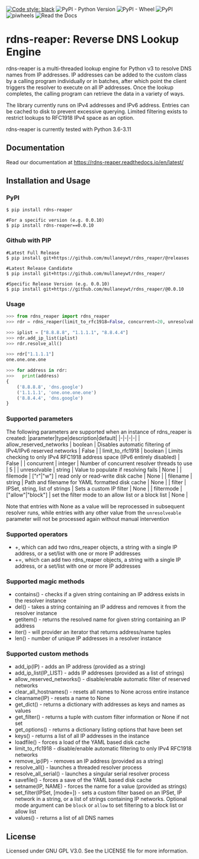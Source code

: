 [![Code style: black](https://img.shields.io/badge/code%20style-black-000000.svg)](https://github.com/ambv/black)
![PyPI - Python Version](https://img.shields.io/pypi/pyversions/rdns-reaper)
![PyPI - Wheel](https://img.shields.io/pypi/wheel/rdns-reaper)
![PyPI](https://img.shields.io/pypi/v/rdns-reaper)
![piwheels](https://img.shields.io/piwheels/v/rdns-reaper)
![Read the Docs](https://img.shields.io/readthedocs/rdns_reaper)

rdns-reaper: Reverse DNS Lookup Engine
======================================

rdns-reaper is a multi-threaded lookup engine for Python v3 to resolve DNS names from IP addresses.  IP addresses can be added to the custom class by a calling program individually or in batches, after which point the client triggers the resolver to execute on all IP addresses.  Once the lookup completes, the calling program can retrieve the data in a variety of ways.

The library currently runs on IPv4 addresses and IPv6 address.  Entries can be cached to disk to prevent excessive querying.  Limited filtering exists to restrict lookups to RFC1918 IPv4 space as an option.

rdns-reaper is currently tested with Python 3.6-3.11

Documentation
-------------

Read our documentation at https://rdns-reaper.readthedocs.io/en/latest/


Installation and Usage
----------------------


### PyPI
```shell
$ pip install rdns-reaper

#For a specific version (e.g. 0.0.10)
$ pip install rdns-reaper==0.0.10
```

### Github with PIP
```shell
#Latest Full Release
$ pip install git+https://github.com/mullaneywt/rdns_reaper/@releases

#Latest Release Candidate
$ pip install git+https://github.com/mullaneywt/rdns_reaper/

#Specific Release Version (e.g. 0.0.10)
$ pip install git+https://github.com/mullaneywt/rdns_reaper/@0.0.10
```

### Usage
```python
>>> from rdns_reaper import rdns_reaper
>>> rdr = rdns_reaper(limit_to_rfc1918=False, concurrent=20, unresolvable=r"N\A")

>>> iplist = ["8.8.8.8", "1.1.1.1", "8.8.4.4"]
>>> rdr.add_ip_list(iplist)
>>> rdr.resolve_all()

>>> rdr["1.1.1.1"]
one.one.one.one

>>> for address in rdr:
>>>   print(address)
{
	('8.8.8.8', 'dns.google')
	('1.1.1.1', 'one.one.one.one')
	('8.8.4.4', 'dns.google')
}
```

### Supported parameters
The following parameters are supported when an instance of rdns_reaper is created:
|parameter|type|description|default|
|-|-|-|-|
| allow_reserved_networks | boolean | Disables automatic filtering of IPv4/IPv6 reserved networks | False |
| limit_to_rfc1918 | boolean | Limits checking to only IPv4 RFC1918 address space (IPv6 entirely disabled) | False |
| concurrent | integer | Number of concurrent resolver threads to use | 5 |
| unresolvable | string | Value to populate if resolving fails | None |
| filemode | ["r"\|"w"] | read only or read-write disk cache | None |
| filename | string | Path and filename for YAML formatted disk cache | None |
| filter | IPSet, string, list of strings | Sets a custom IP filter | None |
| filtermode | ["allow"\|"block"] | set the filter mode to an allow list or a block list | None |

Note that entries with None as a value will be reprocessed in subsequent resolver runs, while entries with any other value from the `unresolveable` parameter will not be processed again without manual intervention

### Supported operators
* \+, which can add two rdns_reaper objects, a string with a single IP address, or a set/list with one or more IP addresses 
* \+=, which can add two rdns_reaper objects, a string with a single IP address, or a set/list with one or more IP addresses

### Supported magic methods
* contains() - checks if a given string containing an IP address exists in the resolver instance
* del() - takes a string containing an IP address and removes it from the resolver instance
* getitem() - returns the resolved name for given string containing an IP address
* iter() - will provider an iterator that returns address/name tuples
* len() - number of unique IP addresses in a resolver instance

### Supported custom methods
* add_ip(IP) - adds an IP address (provided as a string)
* add_ip_list(IP_LIST) - adds IP addresses (provided as a list of strings)
* allow_reserved_networks() - disable/enable automatic filter of reserved networks
* clear_all_hostnames() - resets all names to None across entire instance
* clearname(IP) - resets a name to None
* get_dict() - returns a dictionary with addresses as keys and names as values
* get_filter() - returns a tuple with custom filter information or None if not set
* get_options() - returns a dictionary listing options that have been set
* keys() - returns a list of all IP addresses in the instance
* loadfile() - forces a load of the YAML based disk cache
* limit_to_rfc1918 - disable/enable automatic filtering to only IPv4 RFC1918 networks
* remove_ip(IP) - removes an IP address (provided as a string)
* resolve_all() - launches a threaded resolver process
* resolve_all_serial() - launches a singular serial resolver process
* savefile() - forces a save of the YAML based disk cache
* setname(IP, NAME) - forces the name for a value (provided as strings)
* set_filter(IPSet, [mode=]) - sets a custom filter based on an IPSet, IP network in a string, or a list of strings containing IP networks.  Optional mode argument can be `block` or `allow` to set filtering to a block list or allow list
* values() - returns a list of all DNS names

License
-------

Licensed under GNU GPL V3.0.  See the LICENSE file for more information.